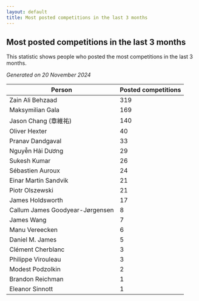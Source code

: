 ```yaml
---
layout: default
title: Most posted competitions in the last 3 months
---
```

## Most posted competitions in the last 3 months
This statistic shows people who posted the most competitions in the last 3 months.

*Generated on 20 November 2024*

| Person | Posted competitions |
| --- | --- |
| Zain Ali Behzaad | 319 |
| Maksymilian Gala | 169 |
| Jason Chang (章維祐) | 140 |
| Oliver Hexter | 40 |
| Pranav Dandgaval | 33 |
| Nguyễn Hải Dương | 29 |
| Sukesh Kumar | 26 |
| Sébastien Auroux | 24 |
| Einar Martin Sandvik | 21 |
| Piotr Olszewski | 21 |
| James Holdsworth | 17 |
| Callum James Goodyear-Jørgensen | 8 |
| James Wang | 7 |
| Manu Vereecken | 6 |
| Daniel M. James | 5 |
| Clément Cherblanc | 3 |
| Philippe Virouleau | 3 |
| Modest Podzolkin | 2 |
| Brandon Reichman | 1 |
| Eleanor Sinnott | 1 |
